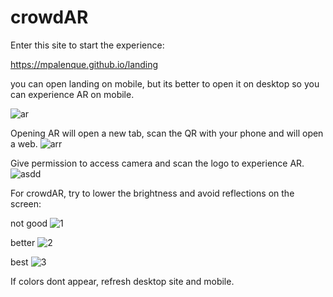 # crowdAR

Enter this site to start the experience:

https://mpalenque.github.io/landing

you can open landing on mobile, but its better to open it on desktop so you can experience AR on mobile.

![ar](https://github.com/user-attachments/assets/e611a992-3771-4e49-af0e-5964f578b0bb)

Opening AR will open a new tab, scan the QR with your phone and will open a web.
![arr](https://github.com/user-attachments/assets/f7fe70e8-0b9d-4027-90d7-0cb3296520da)


Give permission to access camera and scan the logo to experience AR.
![asdd](https://github.com/user-attachments/assets/13c60e1f-b6dd-4447-884e-1e0bcd6637f4)

For crowdAR, try to lower the brightness and avoid reflections on the screen:

not good
![1](https://github.com/user-attachments/assets/cdf9e358-1365-4f1a-8fbd-5bdab7eff9c6)


better
![2](https://github.com/user-attachments/assets/cad4de69-1fd3-483f-b196-4396a7bc8d95)


best
![3](https://github.com/user-attachments/assets/a3f1611c-2a2e-4edb-b72b-be0c91a7b642)

If colors dont appear, refresh desktop site and mobile.



